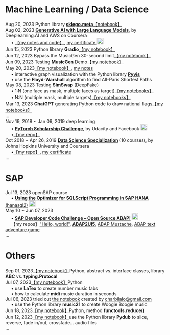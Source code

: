 # **Machine Learning / Data Science** 
Aug 20, 2023 Python library [**sklego.meta**](https://scikit-lego.netlify.app/meta.html)[【notebook】](https://colab.research.google.com/drive/1xUplu44HxDzuAuN43xG3wruM8Fm75QeU?usp=sharing)  
Aug 02, 2023 [**Generative AI with Large Language Models**](https://www.coursera.org/learn/generative-ai-with-llms), by Deeplearning.AI and AWS on Coursera   
&emsp; • [【my notes and code】](https://docs.google.com/document/d/1M1t4UTqVVxSyA6Kk3zWvxrbXgMvmzYXGP6F0rct71Kg), [my certificate <img src="https://d3njjcbhbojbot.cloudfront.net/api/utilities/v1/imageproxy/http://coursera-university-assets.s3.amazonaws.com/b4/5cb90bb92f420b99bf323a0356f451/Icon.png" width=20>](https://www.coursera.org/account/accomplishments/verify/ZJUFM24K956E)    
Jun 15, 2023 Python library **Gradio**[【my notebook】](https://colab.research.google.com/drive/1n7uEetKNKFV6PBu4-D59bwDY6dO9DnJn)  
Jun 12, 2023 Bypass the MusicGen 30-second limit[【my notebook】](https://drive.google.com/file/d/1-JFtxWjBmHhmd4j7M9QSnFieUAHBnkzj)  
Jun 09, 2023 Testing **MusicGen** Demo[【my notebook】](https://drive.google.com/file/d/1X8U9pLUMCwD0YjkwSMHgPnZka2hOy0NH)  
May 20, 2023[【my notebook】](https://colab.research.google.com/drive/1upm3eO935KQQIA-2Kffg2hGu8387UnXp), [my notes](https://docs.google.com/document/d/1JTyNH4zYDWRktF3A3KmYhWl1xEuaeIyvRXGdeP7ZcOs)  
&emsp; • interactive graph visualization with the Python library [**Pyvis**](http://pyvis.network )   
&emsp; • use the **Floyd-Warshall** algorithm to find All-Paris Shortest Paths  
May 08, 2023 Testing **SimSwap** (DeepFake)  
&emsp; • 1:N (one face as mask, multiple faces as target)[【my notebooks】](https://colab.research.google.com/drive/1L9p-lvFBRaiom9zXtZloXkAEWvNO2jEl)  
&emsp; • N:N (multiple mask, multiple targets)[【my notebooks】](https://colab.research.google.com/drive/1L9p-lvFBRaiom9zXtZloXkAEWvNO2jEl)  
Mar 13, 2023 **ChatGPT** generating Python code to draw national flags[【my notebooks】](https://colab.research.google.com/drive/1pnYkGt91ayhtS4zXEb8YVKjioj-BGb1V)  
...  
Nov 19, 2018 ~ Jan 09, 2019 deep learning  
&emsp; • [**PyTorch Scholarship Challenge**](https://www.udacity.com/blog/2018/10/introducing-the-pytorch-scholarship-challenge-from-facebook.html), by Udacity and Facebook <img src="https://raw.githubusercontent.com/Nov05/Udacity-PyTorch_Challenge/master/pictures/p60603977.jpg" width=20>  
&emsp; •[【my repo】](https://github.com/Nov05/Udacity-PyTorch_Challenge)  
Oct 2018 ~ Apr 26, 2019 [**Data Science Specialization**](https://www.coursera.org/specializations/jhu-data-science) (10 courses), by Johns Hopkins University and Coursera  
&emsp; •[【my repo】](https://github.com/Nov05/Coursera-Data_Science-Capstone/tree/master), [my certificate](https://www.coursera.org/account/accomplishments/specialization/C34Q62KBDQLY)  
...  

# **SAP**  
Jul 13, 2023 openSAP course  
&emsp; • [**Using the Optimizer for SQLScript Programming in SAP HANA** (hanasql2)](https://open.sap.com/verify/xulir-zehyb-pylev-dahep-tegam) [<img src="https://opensap-certificate.s3.openhpicloud.de/openbadges/pNCxNG9hJtieTntwmOkjm/6ExSfykgpBsfBZqOFLVt4D.png" width=20>](https://openbadgepassport.com/app/profile/202440)  
May 10 ~ Jun 07, 2023  
&emsp; • [**SAP Developer Code Challenge – Open Source ABAP!**](https://blogs.sap.com/2023/05/10/sap-developer-code-challenge-open-source-abap/) [<img src="https://community.sap.com/images/bltf8824bc4298e468e/devChallenge3-1.svg" width=20>](https://people.sap.com/arwen.liu#reputation)  
&emsp; 【my repos】["Hello, world!"](https://github.com/Nov05/sap-btp-trial/blob/main/src/znov05_hello_world.clas.abap), [**ABAP2UI5**](https://github.com/Nov05/sap-abap2UI5), [ABAP Mustache](https://github.com/Nov05/sap-abap-mustache), [ABAP text adventure game](https://github.com/Nov05/sap-abap2ui5/tree/main#axage---abap-text-adventure-game-engine)    
...  

# **Others**  
Sep 01, 2023[【my notebook】](https://colab.research.google.com/drive/176bHrpwqf0lpmcaWDTBVl8yMcAYkdHPE)Python, abstract vs. interface classes, library **ABC** vs. **typing.Protocal**  
Jul 07, 2023[【my notebook】](https://colab.research.google.com/drive/1qw4aG77bXoeMSmCBlPPYU6LqAHcZ-Zt6)Python  
&emsp; • use **LaTex** to create number music tabs  
&emsp; • how to calculate **midi** music duration in seconds  
Jul 06, 2023 tried out [the notebook](https://colab.research.google.com/drive/1yMps7e5zE81nwvIeqPy3TCQsfbsxnjx7) created by charbilalo@gmail.com  
&emsp; • use the Python library **music21** to create Woogie Boogie music  
Jun 18, 2023[【my notebook】](https://colab.research.google.com/drive/1xtlfLnh24b6p8lvHU99cFEc48DnP5P0z)Python, method **functools.reduce()**  
Jun 12, 2023[【my notebook】](https://colab.research.google.com/drive/1enS7oLn5vVLxRPFXHkwSfEJBZfwU-N9a)use the Python library **Pydub** to slice, reverse, fade in/out, crossfade... audio files  
...  

<!---
Nov05/Nov05 is a ✨ special ✨ repository because its `README.md` (this file) appears on your GitHub profile.
You can click the Preview link to take a look at your changes.
--->
